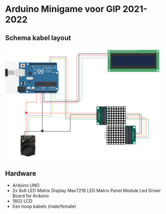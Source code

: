 # Arduino Minigame voor GIP 2021-2022

## Schema kabel layout
![Arduino schema kabel layout](/schema/ARDUINO_SCHEMA.png)

## Hardware
- Arduino UNO
- 2x 8x8 LED Matrix Display Max7219 LED Matrix Panel Module Led Driver Board for Arduino
- 1602 LCD
- Een hoop kabels (male/female)